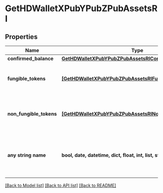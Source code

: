 # GetHDWalletXPubYPubZPubAssetsRI


## Properties
Name | Type | Description | Notes
------------ | ------------- | ------------- | -------------
**confirmed_balance** | [**GetHDWalletXPubYPubZPubAssetsRIConfirmedBalance**](GetHDWalletXPubYPubZPubAssetsRIConfirmedBalance.md) |  | 
**fungible_tokens** | [**[GetHDWalletXPubYPubZPubAssetsRIFungibleTokensInner]**](GetHDWalletXPubYPubZPubAssetsRIFungibleTokensInner.md) | Represents fungible tokens&#39;es detailed information | [optional] 
**non_fungible_tokens** | [**[GetHDWalletXPubYPubZPubAssetsRINonFungibleTokensInner]**](GetHDWalletXPubYPubZPubAssetsRINonFungibleTokensInner.md) | Represents non-fungible tokens&#39;es detailed information. | [optional] 
**any string name** | **bool, date, datetime, dict, float, int, list, str, none_type** | any string name can be used but the value must be the correct type | [optional]

[[Back to Model list]](../README.md#documentation-for-models) [[Back to API list]](../README.md#documentation-for-api-endpoints) [[Back to README]](../README.md)


